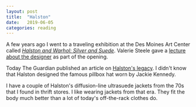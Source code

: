 ```yaml
---
layout: post
title:  "Halston"
date:   2019-06-05
categories: reading
---
```


A few years ago I went to a traveling exhibition at the Des Moines Art Center called [_Halston and Warhol: Silver and Suede_](https://www.warhol.org/exhibition/halston-and-warhol-silver-and-suede/). Valerie Steele gave a [lecture about the designer](https://www.desmoinesartcenter.org/calendar/eid/154085471EC56908/other/Lecture-) as part of the opening.

Today The Guardian published an article on [Halston's legacy](https://www.theguardian.com/fashion/2019/jun/05/halston-70s-disco-designer-rise-fall-bianca-jagger-iman-studio-54). I didn't know that Halston designed the famous pillbox hat worn by Jackie Kennedy.

I have a couple of Halston's diffusion-line ultrasuede jackets from the 70s that I found in thrift stores. I like wearing jackets from that era. They fit  the body much better than a lot of today's off-the-rack clothes do.
